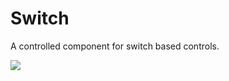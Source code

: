 # Switch
A controlled component for switch based controls.

<div class="smartphone">
  <img src="media/switch.png" />
</div>